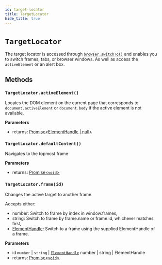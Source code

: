 ```yaml
---
id: target-locator
title: TargetLocator
hide_title: true
---
```


# `TargetLocator`

The target locator is accessed through [`browser.switchTo()`](Browser#switchto) and enables you to switch frames, tabs, or browser windows. As well as access the `activeElement` or an alert box.

## Methods

### `TargetLocator.activeElement()`

Locates the DOM element on the current page that corresponds to
`document.activeElement` or `document.body` if the active element is not
available.

**Parameters**

- returns: [Promise&lt;ElementHandle | null&gt;][promise]

### `TargetLocator.defaultContent()`

Navigates to the topmost frame

**Parameters**

- returns: [Promise&lt;`void`\>][promise]

### `TargetLocator.frame(id)`

Changes the active target to another frame.

Accepts either:

- number: Switch to frame by index in window.frames,
- string: Switch to frame by frame.name or frame.id, whichever matches first,
- [ElementHandle][elementhandle]: Switch to a frame using the supplied ElementHandle of a frame.

**Parameters**

- id `number` \| `string` \| [`ElementHandle`][elementhandle] number | string | ElementHandle
- returns: [Promise&lt;`void`\>][promise]

[promise]: https://developer.mozilla.org/en-US/docs/Web/JavaScript/Reference/Global_Objects/Promise
[elementhandle]: element-handle
